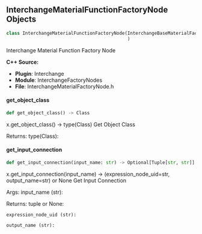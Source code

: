 ## InterchangeMaterialFunctionFactoryNode Objects

```python
class InterchangeMaterialFunctionFactoryNode(InterchangeBaseMaterialFactoryNode
                                             )
```

Interchange Material Function Factory Node

**C++ Source:**

- **Plugin**: Interchange
- **Module**: InterchangeFactoryNodes
- **File**: InterchangeMaterialFactoryNode.h

<a id="unreal.InterchangeMaterialFunctionFactoryNode.get_object_class"></a>

#### get_object_class

```python
def get_object_class() -> Class
```

x.get_object_class() -> type(Class)
Get Object Class

Returns:
    type(Class):

<a id="unreal.InterchangeMaterialFunctionFactoryNode.get_input_connection"></a>

#### get_input_connection

```python
def get_input_connection(input_name: str) -> Optional[Tuple[str, str]]
```

x.get_input_connection(input_name) -> (expression_node_uid=str, output_name=str) or None
Get Input Connection

Args:
    input_name (str): 

Returns:
    tuple or None: 

    expression_node_uid (str): 

    output_name (str):

<a id="unreal.InterchangeMeshActorFactoryNode"></a>